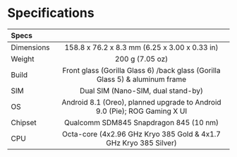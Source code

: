 # Specifications

| Specs |        |         
|:------------- |:---------------:|
| Dimensions      | 158.8 x 76.2 x 8.3 mm (6.25 x 3.00 x 0.33 in) |
| Weight      | 200 g (7.05 oz)       |
| Build | Front glass (Gorilla Glass 6) /back glass (Gorilla Glass 5) & aluminum frame       |
| SIM | Dual SIM (Nano-SIM, dual stand-by)        |
| OS | Android 8.1 (Oreo), planned upgrade to Android 9.0 (Pie); ROG Gaming X UI        |
| Chipset | Qualcomm SDM845 Snapdragon 845 (10 nm)       |
| CPU | Octa-core (4x2.96 GHz Kryo 385 Gold & 4x1.7 GHz Kryo 385 Silver)       |
